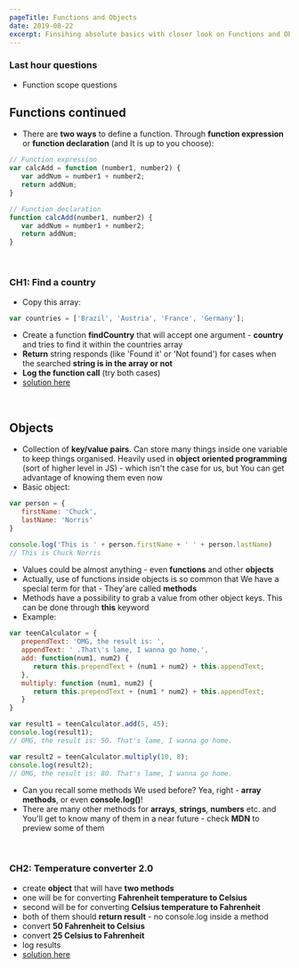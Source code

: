 ```yaml
---
pageTitle: Functions and Objects
date: 2019-08-22
excerpt: Finsihing absolute basics with closer look on Functions and Objects.
---
```


### Last hour questions
* Function scope questions

## Functions continued

* There are **two ways** to define a function. Through **function expression** or **function declaration** (and It is up to you choose):

````Javascript
// Function expression
var calcAdd = function (number1, number2) {
   var addNum = number1 + number2;
   return addNum;
}

// Function declaration
function calcAdd(number1, number2) {
   var addNum = number1 + number2;
   return addNum;
}
````

<br>

### CH1: Find a country

* Copy this array:
````Javascript
var countries = ['Brazil', 'Austria', 'France', 'Germany'];
````
* Create a function **findCountry** that will accept one argument - **country** and tries to find it within the countries array
* **Return** string responds (like 'Found it' or 'Not found') for cases when the searched **string is in the array or not**
* **Log the function call** (try both cases)
* [solution here](https://codepen.io/Phhunkhouse/pen/XWrMqeQ)

<br>

## Objects

* Collection of **key/value pairs**. Can store many things inside one variable to keep things organised. Heavily used in **object oriented programming** (sort of higher level in JS) - which isn't the case for us, but You can get advantage of knowing them even now
* Basic object:

````Javascript
var person = {
   firstName: 'Chuck',
   lastName: 'Norris'
}

console.log('This is ' + person.firstName + ' ' + person.lastName)
// This is Chuck Norris
````

* Values could be almost anything - even **functions** and other **objects**
* Actually, use of functions inside objects is so common that We have a special term for that - They'are called **methods**
* Methods have a possibility to grab a value from other object keys. This can be done through **this** keyword
* Example:

````Javascript
var teenCalculator = {
   prependText: 'OMG, the result is: ',
   appendText: ' .That\'s lame, I wanna go home.',
   add: function(num1, num2) {
      return this.prependText + (num1 + num2) + this.appendText;
   },
   multiply: function (num1, num2) {
      return this.prependText + (num1 * num2) + this.appendText;
   }
}

var result1 = teenCalculator.add(5, 45);
console.log(result1);
// OMG, the result is: 50. That's lame, I wanna go home.

var result2 = teenCalculator.multiply(10, 8);
console.log(result2);
// OMG, the result is: 80. That's lame, I wanna go home.
````

* Can you recall some methods We used before? Yea, right - **array methods**, or even **console.log()**!
* There are many other methods for **arrays**, **strings**, **numbers** etc. and You'll get to know many of them in a near future - check **MDN** to preview some of them

<br>

### CH2: Temperature converter 2.0

* create **object** that will have **two methods**
* one will be for converting **Fahrenheit temperature to Celsius**
* second will be for converting **Celsius temperature to Fahrenheit**
* both of them should **return result** - no console.log inside a method
* convert **50 Fahrenheit to Celsius**
* convert **25 Celsius to Fahrenheit**
* log results
* [solution here](https://codepen.io/Phhunkhouse/pen/vYBxjQx)